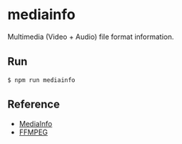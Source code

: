 
# mediainfo
Multimedia (Video + Audio) file format information.

## Run

`$ npm run mediainfo`

## Reference

- [MediaInfo](https://mediaarea.net/en/MediaInfo)
- [FFMPEG](https://www.ffmpeg.org/)

